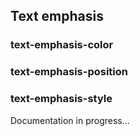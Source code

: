 ## Text emphasis

### text-emphasis-color
### text-emphasis-position
### text-emphasis-style

Documentation in progress...
